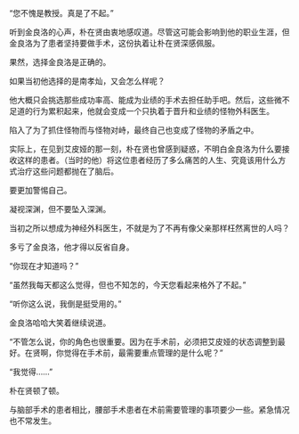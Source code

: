 “您不愧是教授。真是了不起。”

听到金良洛的心声，朴在贤由衷地感叹道。尽管这可能会影响到他的职业生涯，但金良洛为了患者坚持要做手术，这份执着让朴在贤深感佩服。

果然，选择金良洛是正确的。

如果当初他选择的是南孝灿，又会怎么样呢？

他大概只会挑选那些成功率高、能成为业绩的手术去担任助手吧。然后，这些微不足道的行为累积起来，他就会变成一个只执着于晋升和业绩的怪物外科医生。

陷入了为了抓住怪物而与怪物对峙，最终自己也变成了怪物的矛盾之中。

实际上，在见到艾皮娅的那一刻，朴在贤也曾感到疑惑，不明白金良洛为什么要接收这样的患者。（当时的他）将这位患者经历了多么痛苦的人生、究竟该用什么方式治疗这些问题都抛在了脑后。

要更加警惕自己。

凝视深渊，但不要坠入深渊。

当初之所以想成为神经外科医生，不就是为了不再有像父亲那样枉然离世的人吗？

多亏了金良洛，他才得以反省自身。

“你现在才知道吗？”

“虽然我每天都这么觉得，但也不知怎的，今天您看起来格外了不起。”

“听你这么说，我倒是挺受用的。”

金良洛哈哈大笑着继续说道。

“不管怎么说，你的角色也很重要。因为在手术前，必须把艾皮娅的状态调整到最好。在贤啊，你觉得在手术前，最需要重点管理的是什么呢？”

“我觉得……”

朴在贤顿了顿。

与脑部手术的患者相比，腰部手术患者在术前需要管理的事项要少一些。紧急情况也不常发生。